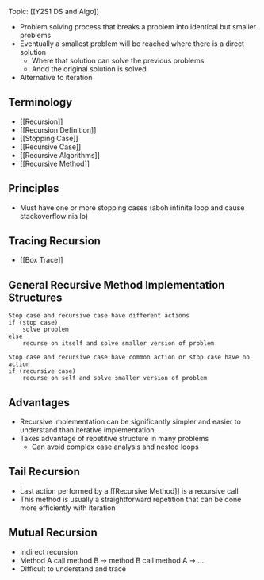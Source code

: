 Topic: [[Y2S1 DS and Algo]]

- Problem solving process that breaks a problem into identical but smaller problems
- Eventually a smallest problem will be reached where there is a direct solution
	- Where that solution can solve the previous problems
	- Andd the original solution is solved
- Alternative to iteration

## Terminology
- [[Recursion]]
- [[Recursion Definition]]
- [[Stopping Case]]
- [[Recursive Case]]
- [[Recursive Algorithms]]
- [[Recursive Method]]

## Principles
- Must have one or more stopping cases (aboh infinite loop and cause stackoverflow nia lo)

## Tracing Recursion
- [[Box Trace]]

## General Recursive Method Implementation Structures
```
Stop case and recursive case have different actions
if (stop case)
	solve problem
else
	recurse on itself and solve smaller version of problem

Stop case and recursive case have common action or stop case have no action
if (recursive case)
	recurse on self and solve smaller version of problem
```

## Advantages
- Recursive implementation can be significantly simpler and easier to understand than iterative implementation
- Takes advantage of repetitive structure in many problems
	- Can avoid complex case analysis and nested loops

## Tail Recursion
- Last action performed by a [[Recursive Method]] is a recursive call
- This method is usually a straightforward repetition that can be done more efficiently with iteration

## Mutual Recursion
- Indirect recursion
- Method A call method B  -> method B call method A -> ...
- Difficult to understand and trace